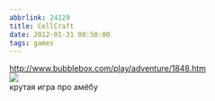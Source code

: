 ```yaml
---
abbrlink: 24129
title: CellCraft
date: 2012-01-31 00:50:00
tags: games
---
```


<http://www.bubblebox.com/play/adventure/1848.htm>  
[![](http://pics.livejournal.com/spiiin/pic/0002bypd/s640x480)](http://pics.livejournal.com/spiiin/pic/0002bypd/)  
крутая игра про амёбу